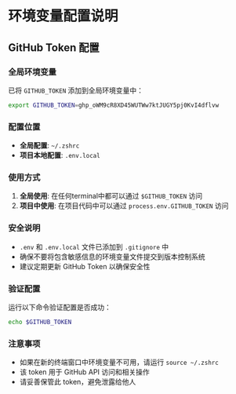 # 环境变量配置说明

## GitHub Token 配置

### 全局环境变量
已将 `GITHUB_TOKEN` 添加到全局环境变量中：

```bash
export GITHUB_TOKEN=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
```

### 配置位置
- **全局配置**: `~/.zshrc`
- **项目本地配置**: `.env.local`

### 使用方式
1. **全局使用**: 在任何terminal中都可以通过 `$GITHUB_TOKEN` 访问
2. **项目中使用**: 在项目代码中可以通过 `process.env.GITHUB_TOKEN` 访问

### 安全说明
- `.env` 和 `.env.local` 文件已添加到 `.gitignore` 中
- 确保不要将包含敏感信息的环境变量文件提交到版本控制系统
- 建议定期更新 GitHub Token 以确保安全性

### 验证配置
运行以下命令验证配置是否成功：
```bash
echo $GITHUB_TOKEN
```

### 注意事项
- 如果在新的终端窗口中环境变量不可用，请运行 `source ~/.zshrc`
- 该 token 用于 GitHub API 访问和相关操作
- 请妥善保管此 token，避免泄露给他人